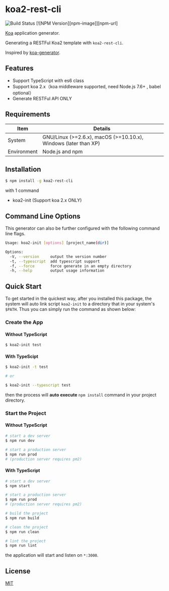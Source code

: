 # koa2-rest-cli

![Build Status](https://travis-ci.org/lenconda/koa2-rest-cli.svg?branch=master)
[![NPM Version][npm-image]][npm-url]

[Koa](https://www.npmjs.com/package/koa) application generator.

Generating a RESTFul Koa2 template with `koa2-rest-cli`. 

Inspired by [koa-generator](https://github.com/17koa/koa-generator).

## Features

- Support TypeScript with es6 class
- Support koa 2.x（koa middleware supported, need Node.js 7.6+ , babel optional）
- Generate RESTFul API ONLY

## Requirements

| Item        | Details                                                      |
| ----------- | ------------------------------------------------------------ |
| System      | GNU/Linux (>=2.6.x), macOS (>=10.10.x), Windows (later than XP) |
| Environment | Node.js and npm                                              |

## Installation

```bash
$ npm install -g koa2-rest-cli
```

with 1 command

- koa2-init (Support koa 2.x ONLY)

## Command Line Options

This generator can also be further configured with the following command line flags.

```bash
Usage: koa2-init [options] [project_name(dir)]

Options:
  -V, --version     output the version number
  -t, --typescript  add typescript support
  -f, --force       force generate in an empty directory
  -h, --help        output usage information
```

## Quick Start


To get started in the quickest way, after you installed this package, the system will auto link script `koa2-init` to a directory that in your system's `$PATH`. Thus you can simply run the command as shown below:

### Create the App

#### Without TypeScript

```bash
$ koa2-init test
```

#### With TypeScipt

```bash
$ koa2-init -t test

# or

$ koa2-init --typescript test
```

then the process will **auto execute** `npm install` command in your project directory.

### Start the Project

#### Without TypeScript

```bash
# start a dev server
$ npm run dev

# start a production server
$ npm run prod
# (production server requires pm2)
```

#### With TypeScript

```bash
# start a dev server
$ npm start

# start a production server
$ npm run prod
# (production server requires pm2)

# build the project
$ npm run build

# clean the project
$ npm run clean

# lint the project
$ npm run lint
```

the application will start and listen on `*:3000`.

## License

[MIT](LICENSE)
